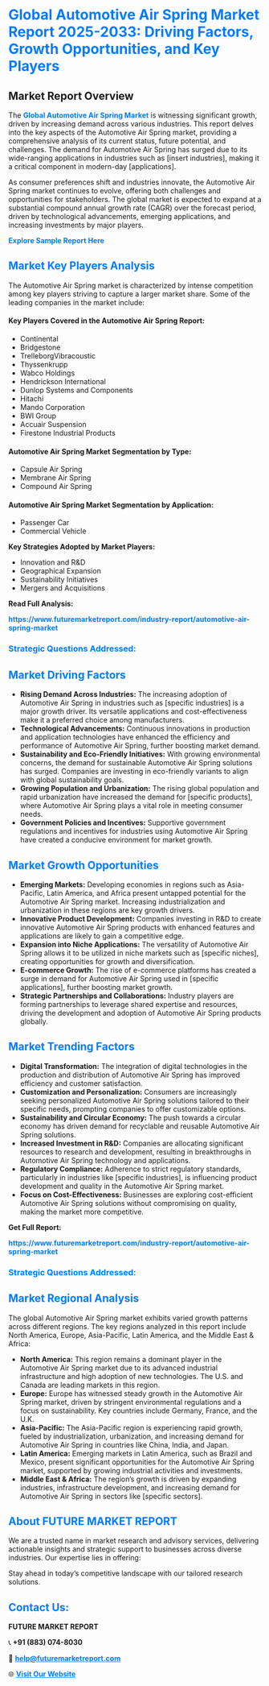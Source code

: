 <h1 style="color: #007BFF;">Global Automotive Air Spring Market Report 2025-2033: Driving Factors, Growth Opportunities, and Key Players</h1>

<section id="overview">
<h2>Market Report Overview</h2>
<p>The <a href="https://www.futuremarketreport.com/industry-report/automotive-air-spring-market" style="color: #007BFF; text-decoration: none;"><strong>Global Automotive Air Spring Market</strong></a> is witnessing significant growth, driven by increasing demand across various industries. This report delves into the key aspects of the Automotive Air Spring market, providing a comprehensive analysis of its current status, future potential, and challenges. The demand for Automotive Air Spring has surged due to its wide-ranging applications in industries such as [insert industries], making it a critical component in modern-day [applications].</p>
<p>As consumer preferences shift and industries innovate, the Automotive Air Spring market continues to evolve, offering both challenges and opportunities for stakeholders. The global market is expected to expand at a substantial compound annual growth rate (CAGR) over the forecast period, driven by technological advancements, emerging applications, and increasing investments by major players.</p>
</section>

<section id="overview">
<p><a href="https://www.futuremarketreport.com/request-sample/reportId=43133" style="color: #007BFF; text-decoration: none;"><strong>Explore Sample Report Here</strong></a></p>
</section>

<section id="key-players">
<h2 style="color: #007BFF;">Market Key Players Analysis</h2>
<p>The Automotive Air Spring market is characterized by intense competition among key players striving to capture a larger market share. Some of the leading companies in the market include:</p>
<h4>Key Players Covered in the Automotive Air Spring Report:</h4>
<ul><li>Continental</li><li>Bridgestone</li><li>TrelleborgVibracoustic</li><li>Thyssenkrupp</li><li>Wabco Holdings</li><li>Hendrickson International</li><li>Dunlop Systems and Components</li><li>Hitachi</li><li>Mando Corporation</li><li>BWI Group</li><li>Accuair Suspension</li><li>Firestone Industrial Products</li></ul>
<h4>Automotive Air Spring Market Segmentation by Type:</h4>
<ul><li>Capsule Air Spring</li><li>Membrane Air Spring</li><li>Compound Air Spring</li></ul>

<h4>Automotive Air Spring Market Segmentation by Application:</h4>
<ul><li>Passenger Car</li><li>Commercial Vehicle</li></ul>
<p><strong>Key Strategies Adopted by Market Players:</strong></p>
<ul>
<li>Innovation and R&D</li>
<li>Geographical Expansion</li>
<li>Sustainability Initiatives</li>
<li>Mergers and Acquisitions</li>
</ul>
</section>

<section>
<p><strong>Read Full Analysis: </strong></p><a href="https://www.futuremarketreport.com/industry-report/automotive-air-spring-market" style="color: #007BFF; text-decoration: none;"><strong>https://www.futuremarketreport.com/industry-report/automotive-air-spring-market</strong></a>
<h3 style="color: #007BFF;">Strategic Questions Addressed:</h3>
</section>

<section id="driving-factors">
<h2 style="color: #007BFF;">Market Driving Factors</h2>
<ul>
<li><strong>Rising Demand Across Industries:</strong> The increasing adoption of Automotive Air Spring in industries such as [specific industries] is a major growth driver. Its versatile applications and cost-effectiveness make it a preferred choice among manufacturers.</li>
<li><strong>Technological Advancements:</strong> Continuous innovations in production and application technologies have enhanced the efficiency and performance of Automotive Air Spring, further boosting market demand.</li>
<li><strong>Sustainability and Eco-Friendly Initiatives:</strong> With growing environmental concerns, the demand for sustainable Automotive Air Spring solutions has surged. Companies are investing in eco-friendly variants to align with global sustainability goals.</li>
<li><strong>Growing Population and Urbanization:</strong> The rising global population and rapid urbanization have increased the demand for [specific products], where Automotive Air Spring plays a vital role in meeting consumer needs.</li>
<li><strong>Government Policies and Incentives:</strong> Supportive government regulations and incentives for industries using Automotive Air Spring have created a conducive environment for market growth.</li>
</ul>
</section>

<section id="growth-opportunities">
<h2 style="color: #007BFF;">Market Growth Opportunities</h2>
<ul>
<li><strong>Emerging Markets:</strong> Developing economies in regions such as Asia-Pacific, Latin America, and Africa present untapped potential for the Automotive Air Spring market. Increasing industrialization and urbanization in these regions are key growth drivers.</li>
<li><strong>Innovative Product Development:</strong> Companies investing in R&D to create innovative Automotive Air Spring products with enhanced features and applications are likely to gain a competitive edge.</li>
<li><strong>Expansion into Niche Applications:</strong> The versatility of Automotive Air Spring allows it to be utilized in niche markets such as [specific niches], creating opportunities for growth and diversification.</li>
<li><strong>E-commerce Growth:</strong> The rise of e-commerce platforms has created a surge in demand for Automotive Air Spring used in [specific applications], further boosting market growth.</li>
<li><strong>Strategic Partnerships and Collaborations:</strong> Industry players are forming partnerships to leverage shared expertise and resources, driving the development and adoption of Automotive Air Spring products globally.</li>
</ul>
</section>

<section id="trending-factors">
<h2 style="color: #007BFF;">Market Trending Factors</h2>
<ul>
<li><strong>Digital Transformation:</strong> The integration of digital technologies in the production and distribution of Automotive Air Spring has improved efficiency and customer satisfaction.</li>
<li><strong>Customization and Personalization:</strong> Consumers are increasingly seeking personalized Automotive Air Spring solutions tailored to their specific needs, prompting companies to offer customizable options.</li>
<li><strong>Sustainability and Circular Economy:</strong> The push towards a circular economy has driven demand for recyclable and reusable Automotive Air Spring solutions.</li>
<li><strong>Increased Investment in R&D:</strong> Companies are allocating significant resources to research and development, resulting in breakthroughs in Automotive Air Spring technology and applications.</li>
<li><strong>Regulatory Compliance:</strong> Adherence to strict regulatory standards, particularly in industries like [specific industries], is influencing product development and quality in the Automotive Air Spring market.</li>
<li><strong>Focus on Cost-Effectiveness:</strong> Businesses are exploring cost-efficient Automotive Air Spring solutions without compromising on quality, making the market more competitive.</li>
</ul>
</section>

<section>
<p><strong>Get Full Report: </strong></p><a href="https://www.futuremarketreport.com/industry-report/automotive-air-spring-market" style="color: #007BFF; text-decoration: none;"><strong>https://www.futuremarketreport.com/industry-report/automotive-air-spring-market</strong></a>
<h3 style="color: #007BFF;">Strategic Questions Addressed:</h3>
</section>


<section id="regional-analysis">
<h2 style="color: #007BFF;">Market Regional Analysis</h2>
<p>The global Automotive Air Spring market exhibits varied growth patterns across different regions. The key regions analyzed in this report include North America, Europe, Asia-Pacific, Latin America, and the Middle East & Africa:</p>
<ul>
<li><strong>North America:</strong> This region remains a dominant player in the Automotive Air Spring market due to its advanced industrial infrastructure and high adoption of new technologies. The U.S. and Canada are leading markets in this region.</li>
<li><strong>Europe:</strong> Europe has witnessed steady growth in the Automotive Air Spring market, driven by stringent environmental regulations and a focus on sustainability. Key countries include Germany, France, and the U.K.</li>
<li><strong>Asia-Pacific:</strong> The Asia-Pacific region is experiencing rapid growth, fueled by industrialization, urbanization, and increasing demand for Automotive Air Spring in countries like China, India, and Japan.</li>
<li><strong>Latin America:</strong> Emerging markets in Latin America, such as Brazil and Mexico, present significant opportunities for the Automotive Air Spring market, supported by growing industrial activities and investments.</li>
<li><strong>Middle East & Africa:</strong> The region’s growth is driven by expanding industries, infrastructure development, and increasing demand for Automotive Air Spring in sectors like [specific sectors].</li>
</ul>
</section>

<footer>
<h2 style="color: #007BFF;">About FUTURE MARKET REPORT</h2>
<p>We are a trusted name in market research and advisory services, delivering actionable insights and strategic support to businesses across diverse industries. Our expertise lies in offering:</p>

<p>Stay ahead in today’s competitive landscape with our tailored research solutions.</p>

<h2 style="color: #007BFF;">Contact Us:</h2>
<p><strong>FUTURE MARKET REPORT</strong></p>
<p>📞 <strong>+91 (883) 074-8030</strong></p>
<p>📧 <strong><a href="mailto:help@futuremarketreport.com" style="color: #007BFF;">help@futuremarketreport.com</a></strong></p>
<p>🌐 <strong><a href="https://www.futuremarketreport.com/" style="color: #007BFF;">Visit Our Website</a></strong></p>
</footer>